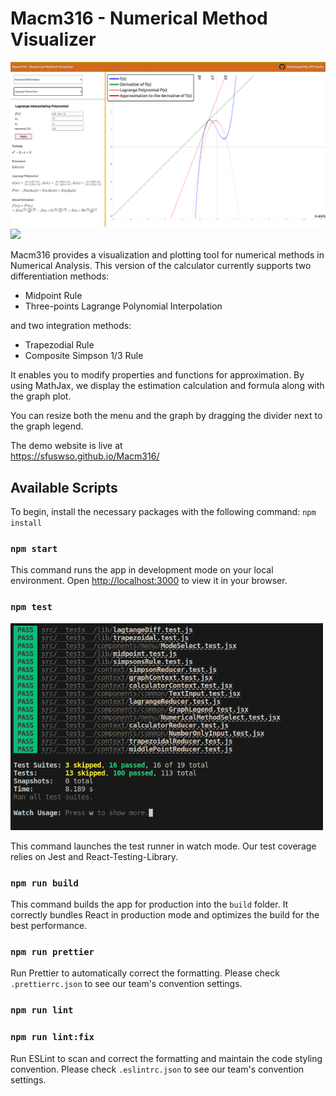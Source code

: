 # Macm316 - Numerical Method Visualizer
  <img src="./public/preview.png"/>

<div>
    <a href=".">
      <img src="https://github.com/sfu-software-engineering-club/numerical-method-visualizer/actions/workflows/node.js.yml/badge.svg"/>
    </a>
<div>

Macm316 provides a visualization and plotting tool for numerical methods in Numerical Analysis. This version of the calculator currently supports two differentiation methods:  
<ul>
  <li>Midpoint Rule</li>
  <li>Three-points Lagrange Polynomial Interpolation</li>
</ul>
and two integration methods:  
<ul>
  <li>Trapezodial Rule</li>
  <li>Composite Simpson 1/3 Rule</li>
</ul>

It enables you to modify properties and functions for approximation. By using MathJax, we display the estimation calculation and formula along with the graph plot.  

You can resize both the menu and the graph by dragging the divider next to the graph legend.  

The demo website is live at  
https://sfuswso.github.io/Macm316/


## Available Scripts

To begin, install the necessary packages with the following command:
`
npm install
`

### `npm start`

This command runs the app in development mode on your local environment. Open [http://localhost:3000](http://localhost:3000) to view it in your browser.

### `npm test`

<img width="500px" src="./public/jest_test_sample.png"/>

This command launches the test runner in watch mode. Our test coverage relies on Jest and React-Testing-Library.

### `npm run build`

This command builds the app for production into the `build` folder. It correctly bundles React in production mode and optimizes the build for the best performance.

### `npm run prettier`

Run Prettier to automatically correct the formatting. Please check `.prettierrc.json` to see our team's convention settings.

### `npm run lint`
### `npm run lint:fix`

Run ESLint to scan and correct the formatting and maintain the code styling convention. Please check `.eslintrc.json` to see our team's convention settings.
